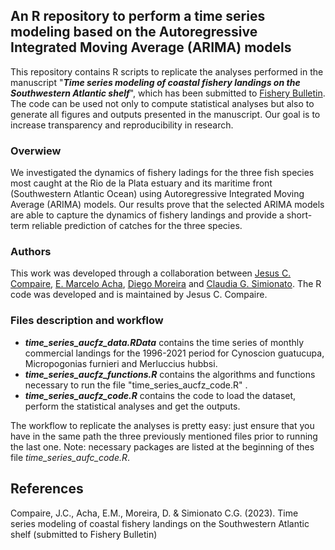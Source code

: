 ## An R repository to perform a time series modeling based on the Autoregressive Integrated Moving Average (ARIMA) models

This repository contains R scripts to replicate the analyses performed in the manuscript 
"***Time series modeling of coastal fishery landings on the Southwestern Atlantic shelf***", 
which has been submitted to [Fishery Bulletin](https://spo.nmfs.noaa.gov/fb.htm). The code can be used not only to compute statistical analyses but also to generate all figures and outputs presented in the manuscript. Our goal is to increase transparency and reproducibility in research.

### Overwiew
We investigated the dynamics of fishery ladings for the three fish species most caught at the Rio de la Plata estuary and its maritime front (Southwestern Atlantic Ocean) using Autoregressive Integrated Moving Average (ARIMA) models. Our results prove that the selected ARIMA models are able to capture the dynamics of fishery landings and provide a short-term reliable prediction of catches for the three species. 

### Authors
This work was developed through a collaboration between [Jesus C. Compaire](https://www.researchgate.net/profile/Jesus-Compaire), [E. Marcelo Acha](https://www.researchgate.net/profile/Marcelo-Acha), [Diego Moreira](https://www.researchgate.net/profile/Diego-Moreira-3) and [Claudia G. Simionato](https://www.researchgate.net/profile/Claudia-Simionato). The R code was developed and is maintained by Jesus C. Compaire.

### Files description and workflow
- ***time_series_aucfz_data.RData*** contains the time series of monthly commercial landings for the 1996-2021 period for Cynoscion guatucupa, Micropogonias furnieri and Merluccius hubbsi.
- ***time_series_aucfz_functions.R*** contains the algorithms and functions necessary to run the file "time_series_aucfz_code.R" .
- ***time_series_aucfz_code.R*** contains the code to load the dataset, perform the statistical analyses and get the outputs.

The workflow to replicate the analyses is pretty easy: just ensure that you have in the same path the three previously mentioned files prior to running the last one. Note: necessary packages are listed at the beginning of thes file *time_series_aufc_code.R*.

## References

Compaire, J.C., Acha, E.M., Moreira, D. & Simionato C.G. (2023). Time series modeling of coastal fishery landings on the Southwestern Atlantic shelf (submitted to Fishery Bulletin)
